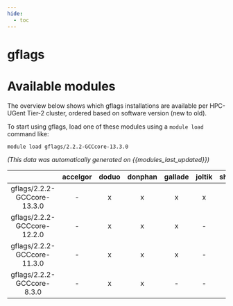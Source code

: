 ```yaml
---
hide:
  - toc
---
```


gflags
======

# Available modules


The overview below shows which gflags installations are available per HPC-UGent Tier-2 cluster, ordered based on software version (new to old).

To start using gflags, load one of these modules using a `module load` command like:

```shell
module load gflags/2.2.2-GCCcore-13.3.0
```

*(This data was automatically generated on {{modules_last_updated}})*  

| |accelgor|doduo|donphan|gallade|joltik|shinx|
| :---: | :---: | :---: | :---: | :---: | :---: | :---: |
|gflags/2.2.2-GCCcore-13.3.0|-|x|x|x|x|x|
|gflags/2.2.2-GCCcore-12.2.0|-|x|x|x|-|-|
|gflags/2.2.2-GCCcore-11.3.0|-|x|x|x|-|-|
|gflags/2.2.2-GCCcore-8.3.0|-|x|x|-|-|-|
